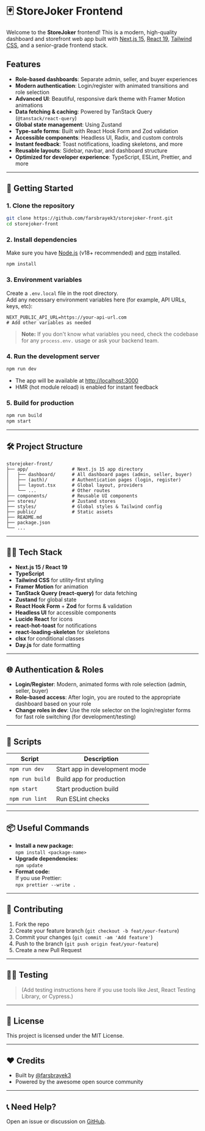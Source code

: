 # 🃏 StoreJoker Frontend

Welcome to the **StoreJoker** frontend! This is a modern, high-quality dashboard and storefront web app built with [Next.js 15](https://nextjs.org/), [React 19](https://react.dev/), [Tailwind CSS](https://tailwindcss.com/), and a senior-grade frontend stack.

## Features

- **Role-based dashboards**: Separate admin, seller, and buyer experiences
- **Modern authentication**: Login/register with animated transitions and role selection
- **Advanced UI**: Beautiful, responsive dark theme with Framer Motion animations
- **Data fetching & caching**: Powered by TanStack Query (`@tanstack/react-query`)
- **Global state management**: Using Zustand
- **Type-safe forms**: Built with React Hook Form and Zod validation
- **Accessible components**: Headless UI, Radix, and custom controls
- **Instant feedback**: Toast notifications, loading skeletons, and more
- **Reusable layouts**: Sidebar, navbar, and dashboard structure
- **Optimized for developer experience**: TypeScript, ESLint, Prettier, and more

---

## 🚀 Getting Started

### 1. **Clone the repository**

```bash
git clone https://github.com/farsbrayek3/storejoker-front.git
cd storejoker-front
```

### 2. **Install dependencies**

Make sure you have [Node.js](https://nodejs.org/) (v18+ recommended) and [npm](https://www.npmjs.com/) installed.

```bash
npm install
```

### 3. **Environment variables**

Create a `.env.local` file in the root directory.  
Add any necessary environment variables here (for example, API URLs, keys, etc):

```env
NEXT_PUBLIC_API_URL=https://your-api-url.com
# Add other variables as needed
```

> **Note:** If you don't know what variables you need, check the codebase for any `process.env.` usage or ask your backend team.

### 4. **Run the development server**

```bash
npm run dev
```

- The app will be available at [http://localhost:3000](http://localhost:3000)
- HMR (hot module reload) is enabled for instant feedback

### 5. **Build for production**

```bash
npm run build
npm start
```

---

## 🛠️ Project Structure

```
storejoker-front/
├── app/                # Next.js 15 app directory
│   ├── dashboard/      # All dashboard pages (admin, seller, buyer)
│   ├── (auth)/         # Authentication pages (login, register)
│   ├── layout.tsx      # Global layout, providers
│   └── ...             # Other routes
├── components/         # Reusable UI components
├── stores/             # Zustand stores
├── styles/             # Global styles & Tailwind config
├── public/             # Static assets
├── README.md
├── package.json
└── ...
```

---

## 🧑‍💻 Tech Stack

- **Next.js 15 / React 19**
- **TypeScript**
- **Tailwind CSS** for utility-first styling
- **Framer Motion** for animation
- **TanStack Query (react-query)** for data fetching
- **Zustand** for global state
- **React Hook Form** + **Zod** for forms & validation
- **Headless UI** for accessible components
- **Lucide React** for icons
- **react-hot-toast** for notifications
- **react-loading-skeleton** for skeletons
- **clsx** for conditional classes
- **Day.js** for date formatting

---

## 🌐 Authentication & Roles

- **Login/Register**: Modern, animated forms with role selection (admin, seller, buyer)
- **Role-based access**: After login, you are routed to the appropriate dashboard based on your role
- **Change roles in dev**: Use the role selector on the login/register forms for fast role switching (for development/testing)

---

## 📝 Scripts

| Script          | Description                   |
| --------------- | ----------------------------- |
| `npm run dev`   | Start app in development mode |
| `npm run build` | Build app for production      |
| `npm start`     | Start production build        |
| `npm run lint`  | Run ESLint checks             |

---

## 📦 Useful Commands

- **Install a new package:**  
  `npm install <package-name>`
- **Upgrade dependencies:**  
  `npm update`
- **Format code:**  
  If you use Prettier:  
  `npx prettier --write .`

---

## 🤝 Contributing

1. Fork the repo
2. Create your feature branch (`git checkout -b feat/your-feature`)
3. Commit your changes (`git commit -am 'Add feature'`)
4. Push to the branch (`git push origin feat/your-feature`)
5. Create a new Pull Request

---

## 👨‍🔬 Testing

> (Add testing instructions here if you use tools like Jest, React Testing Library, or Cypress.)

---

## 📄 License

This project is licensed under the MIT License.

---

## ❤️ Credits

- Built by [@farsbrayek3](https://github.com/farsbrayek3)
- Powered by the awesome open source community

---

## 📞 Need Help?

Open an issue or discussion on [GitHub](https://github.com/farsbrayek3/storejoker-front/issues).
